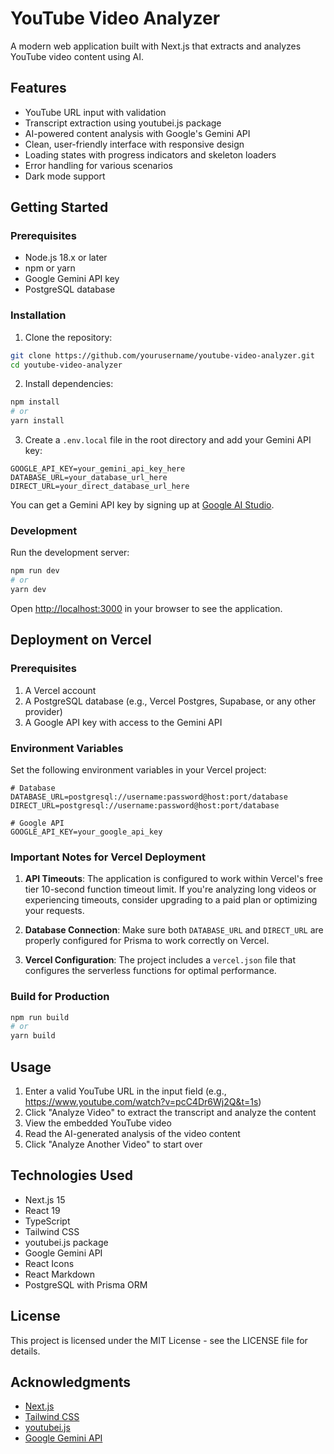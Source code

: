 # YouTube Video Analyzer

A modern web application built with Next.js that extracts and analyzes YouTube video content using AI.

## Features

- YouTube URL input with validation
- Transcript extraction using youtubei.js package
- AI-powered content analysis with Google's Gemini API
- Clean, user-friendly interface with responsive design
- Loading states with progress indicators and skeleton loaders
- Error handling for various scenarios
- Dark mode support

## Getting Started

### Prerequisites

- Node.js 18.x or later
- npm or yarn
- Google Gemini API key
- PostgreSQL database

### Installation

1. Clone the repository:

```bash
git clone https://github.com/yourusername/youtube-video-analyzer.git
cd youtube-video-analyzer
```

2. Install dependencies:

```bash
npm install
# or
yarn install
```

3. Create a `.env.local` file in the root directory and add your Gemini API key:

```
GOOGLE_API_KEY=your_gemini_api_key_here
DATABASE_URL=your_database_url_here
DIRECT_URL=your_direct_database_url_here
```

You can get a Gemini API key by signing up at [Google AI Studio](https://ai.google.dev/).

### Development

Run the development server:

```bash
npm run dev
# or
yarn dev
```

Open [http://localhost:3000](http://localhost:3000) in your browser to see the application.

## Deployment on Vercel

### Prerequisites

1. A Vercel account
2. A PostgreSQL database (e.g., Vercel Postgres, Supabase, or any other provider)
3. A Google API key with access to the Gemini API

### Environment Variables

Set the following environment variables in your Vercel project:

```
# Database
DATABASE_URL=postgresql://username:password@host:port/database
DIRECT_URL=postgresql://username:password@host:port/database

# Google API
GOOGLE_API_KEY=your_google_api_key
```

### Important Notes for Vercel Deployment

1. **API Timeouts**: The application is configured to work within Vercel's free tier 10-second function timeout limit. If you're analyzing long videos or experiencing timeouts, consider upgrading to a paid plan or optimizing your requests.

2. **Database Connection**: Make sure both `DATABASE_URL` and `DIRECT_URL` are properly configured for Prisma to work correctly on Vercel.

3. **Vercel Configuration**: The project includes a `vercel.json` file that configures the serverless functions for optimal performance.

### Build for Production

```bash
npm run build
# or
yarn build
```

## Usage

1. Enter a valid YouTube URL in the input field (e.g., https://www.youtube.com/watch?v=pcC4Dr6Wj2Q&t=1s)
2. Click "Analyze Video" to extract the transcript and analyze the content
3. View the embedded YouTube video
4. Read the AI-generated analysis of the video content
5. Click "Analyze Another Video" to start over

## Technologies Used

- Next.js 15
- React 19
- TypeScript
- Tailwind CSS
- youtubei.js package
- Google Gemini API
- React Icons
- React Markdown
- PostgreSQL with Prisma ORM

## License

This project is licensed under the MIT License - see the LICENSE file for details.

## Acknowledgments

- [Next.js](https://nextjs.org/)
- [Tailwind CSS](https://tailwindcss.com/)
- [youtubei.js](https://github.com/LuanRT/YouTube.js)
- [Google Gemini API](https://ai.google.dev/)

